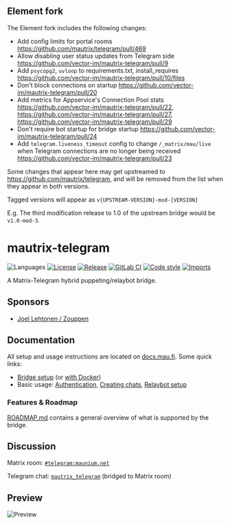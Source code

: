 ## Element fork

The Element fork includes the following changes:
 - Add config limits for portal rooms https://github.com/mautrix/telegram/pull/469
 - Allow disabling user status updates from Telegram side https://github.com/vector-im/mautrix-telegram/pull/9
 - Add `psycopg2`, `uvloop` to requirements.txt, install_requires https://github.com/vector-im/mautrix-telegram/pull/10/files
 - Don't block connections on startup https://github.com/vector-im/mautrix-telegram/pull/20
 - Add metrics for Appservice's Connection Pool stats https://github.com/vector-im/mautrix-telegram/pull/22, https://github.com/vector-im/mautrix-telegram/pull/27, https://github.com/vector-im/mautrix-telegram/pull/29
 - Don't require bot startup for bridge startup https://github.com/vector-im/mautrix-telegram/pull/24
 - Add `telegram.liveness_timeout` config to change `/_matrix/mau/live` when Telegram connections are no longer being received https://github.com/vector-im/mautrix-telegram/pull/23

Some changes that appear here may get upstreamed to https://github.com/mautrix/telegram, and will be removed from
the list when they appear in both versions.

Tagged versions will appear as `v{UPSTREAM-VERSION}-mod-{VERSION}`

E.g. The third modification release to 1.0 of the upstream bridge would be `v1.0-mod-3`.

# mautrix-telegram
![Languages](https://img.shields.io/github/languages/top/mautrix/telegram.svg)
[![License](https://img.shields.io/github/license/mautrix/telegram.svg)](LICENSE)
[![Release](https://img.shields.io/github/release/mautrix/telegram/all.svg)](https://github.com/mautrix/telegram/releases)
[![GitLab CI](https://mau.dev/mautrix/telegram/badges/master/pipeline.svg)](https://mau.dev/mautrix/telegram/container_registry)
[![Code style](https://img.shields.io/badge/code%20style-black-000000.svg)](https://github.com/psf/black)
[![Imports](https://img.shields.io/badge/%20imports-isort-%231674b1?style=flat&labelColor=ef8336)](https://pycqa.github.io/isort/)

A Matrix-Telegram hybrid puppeting/relaybot bridge.
## Sponsors
* [Joel Lehtonen / Zouppen](https://github.com/zouppen)

## Documentation
All setup and usage instructions are located on
[docs.mau.fi](https://docs.mau.fi/bridges/python/telegram/index.html).
Some quick links:

* [Bridge setup](https://docs.mau.fi/bridges/python/setup.html?bridge=telegram)
  (or [with Docker](https://docs.mau.fi/bridges/general/docker-setup.html?bridge=telegram))
* Basic usage: [Authentication](https://docs.mau.fi/bridges/python/telegram/authentication.html),
  [Creating chats](https://docs.mau.fi/bridges/python/telegram/creating-and-managing-chats.html),
  [Relaybot setup](https://docs.mau.fi/bridges/python/telegram/relay-bot.html)

### Features & Roadmap
[ROADMAP.md](https://github.com/mautrix/telegram/blob/master/ROADMAP.md)
contains a general overview of what is supported by the bridge.

## Discussion
Matrix room: [`#telegram:maunium.net`](https://matrix.to/#/#telegram:maunium.net)

Telegram chat: [`mautrix_telegram`](https://t.me/mautrix_telegram) (bridged to Matrix room)

## Preview
![Preview](preview.png)
